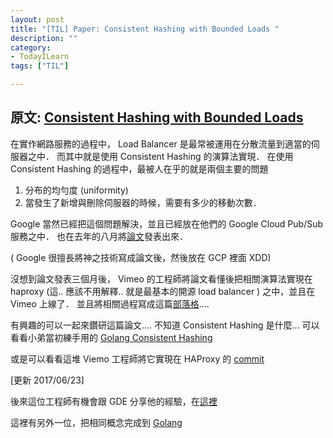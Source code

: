 ```yaml
---
layout: post
title: "[TIL] Paper: Consistent Hashing with Bounded Loads "
description: ""
category: 
- TodayILearn
tags: ["TIL"]

---
```


## 原文: [Consistent Hashing with Bounded Loads](https://research.googleblog.com/2017/04/consistent-hashing-with-bounded-loads.html)

在實作網路服務的過程中， Load Balancer 是最常被運用在分散流量到適當的伺服器之中． 而其中就是使用 Consistent Hashing 的演算法實現．  在使用 Consistent Hashing 的過程中，最被人在乎的就是兩個主要的問題  

1.  分布的均勻度 (uniformity) 
2. 當發生了新增與刪除伺服器的時候，需要有多少的移動次數．

Google 當然已經把這個問題解決，並且已經放在他們的 Google Cloud Pub/Sub 服務之中．  也在去年的八月將[論文](https://arxiv.org/abs/1608.01350)發表出來．  

( Google 很擅長將神之技術寫成論文後，然後放在 GCP 裡面 XDD)   

沒想到論文發表三個月後， Vimeo 的工程師將論文看懂後把相關演算法實現在 haproxy (這.. 應該不用解釋.. 就是最基本的開源 load balancer ) 之中，並且在 Vimeo 上線了．  並且將相關過程寫成這篇[部落格](https://medium.com/vimeo-engineering-blog/improving-load-balancing-with-a-new-consistent-hashing-algorithm-9f1bd75709ed)....

有興趣的可以一起來鑽研這篇論文.... 不知道 Consistent Hashing 是什麼...   可以看看小弟當初練手用的 [Golang Consistent Hashing](https://github.com/kkdai/consistent)  


或是可以看看這堆 Viemo 工程師將它實現在 HAProxy 的 [commit](http://git.haproxy.org/?p=haproxy-1.7.git;a=search;h=HEAD;s=Andrew+Rodland;st=author) 


[更新 2017/06/23] 

後來這位工程師有機會跟 GDE 分享他的經驗，在[這裡](https://www.youtube.com/watch?v=jk6oiBJxcaA)

這裡有另外一位，把相同概念完成到 [Golang](https://github.com/lafikl/consistent)
